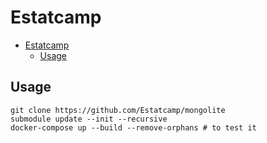 # Estatcamp

- [Estatcamp](#estatcamp)
  - [Usage](#usage)

## Usage

```shell
git clone https://github.com/Estatcamp/mongolite
submodule update --init --recursive
docker-compose up --build --remove-orphans # to test it
```

